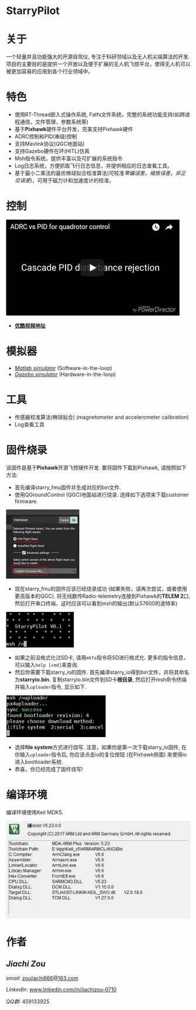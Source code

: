 StarryPilot
============================
# 关于
一个轻量并且功能强大的开源自驾仪, 专注于科研领域以及无人机尖端算法的开发. 项目的主要目的是提供一个开放以及便于扩展的无人机飞控平台，使得无人机可以被更加容易的应用到各个行业领域中。

# 特色
- 使用RT-Thread嵌入式操作系统, Fatfs文件系统，完整的系统功能支持(如跨进程通信，文件管理，参数系统等)
- 基于**Pixhawk**硬件平台开发，完美支持Pixhawk硬件
- ADRC控制和PID(串级)控制
- 支持Mavlink协议(QGC地面站)
- 支持Gazebo硬件在环(HITL)仿真
- Msh指令系统，提供丰富以及可扩展的系统指令
- Log日志系统，方便抓取飞行日志信息，并提供相应的日志查看工具。
- 基于最小二乘法的最优椭球拟合校准算法(可校准*零偏误差*，*缩放误差*，*非正交误差*)，可用于磁力计和加速度计的校准。

# 控制
[![ADRC vs PID](docs/images/adrc_video_demo.png)](https://www.youtube.com/watch?v=77-_nF-qqpA&t=63s)

- [**优酷视频地址**](https://v.youku.com/v_show/id_XMzY2Njg4ODk4NA==.html?spm=a2hzp.8244740.0.0)

# 模拟器
- [*Matlab simulator*](https://github.com/JcZou/matlab_quadsim) (Software-in-the-loop)
- [*Gazebo simulator*](https://github.com/JcZou/gazebo_quadsim) (Hardware-in-the-loop)

# 工具
- 传感器校准算法(椭球拟合) (magnetometer and accelerometer calibration)
- Log查看工具

# 固件烧录
该固件是基于**Pixhawk**开源飞控硬件开发. 要将固件下载到Pixhawk, 请按照如下方法:
- 首先编译starry_fmu固件并生成对应的bin文件.
- 使用QGroundControl (QGC)地面站进行烧录. 选择如下选项来下载customer firmware.

![](docs/images/fmu_download.png)

- 现在starry_fmu的固件应该已经烧录成功 (如果失败，请再次尝试，或者使用更高版本的QGC). 将无线数传Radio-telemetry连接到Pixhawk的**TELEM 2**口, 然后打开串口终端，这时应该可以看到msh的输出(默认57600的波特率)

![](docs/images/msh.png)

- 如果之前没格式化过SD卡, 请用`mkfs`指令将SD进行格式化. 更多的指令信息，可以输入`help [cmd]`来查询.
- 然后你需要下载starry_io的固件. 首先编译starry_io得到bin文件，并将其命名为**starryio.bin**. 复制starryio.bin文件到SD卡**根目录**, 然后打开msh命令终端并输入`uploader`指令, 显示如下.

![](docs/images/io_download.png)

- 选择**file system**方式进行烧写. 注意，如果你是第一次下载starry_io固件, 在你输入`uploader`指令后, 你应该点击io的复位按钮 (在Pixhawk侧面) 来使得io进入bootloader系统.
- 恭喜，你已经完成了固件烧写!

# 编译环境
编译环境使用Keil MDK5.

![](docs/images/mdk5.png)

# 作者
*Jiachi Zou*
---------------------------
*email*: zoujiachi666@163.com 

*LinkedIn*: www.linkedin.com/in/jiachizou-0710

*QQ群*: 459133925

